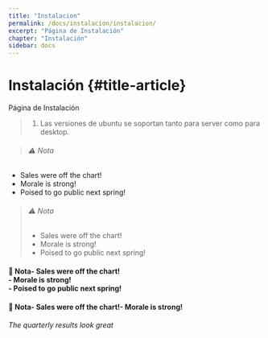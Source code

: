 ```yaml
---
title: "Instalacion"
permalink: /docs/instalacion/instalacion/
excerpt: "Página de Instalación"
chapter: "Instalación" 
sidebar: docs
---
```


# Instalación {#title-article}

Página de Instalación

> 1. Las versiones de ubuntu se soportan tanto para server como para desktop.

> ###### ⚠ Nota
- Sales were off the chart!
- Morale is strong!
- Poised to go public next spring!


> ###### ⚠ Nota
>- Sales were off the chart!
>- Morale is strong!
>- Poised to go public next spring!

#### 📣 Nota- Sales were off the chart! <br> - Morale is strong! <br> - Poised to go public next spring!
#### 📣 Nota- Sales were off the chart!- Morale is strong!

###### The quarterly results look great 

